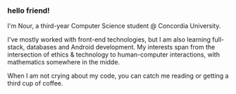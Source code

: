 ### hello friend!

I'm Nour, a third-year Computer Science student @ Concordia University.

I've mostly worked with front-end technologies, but I am also learning full-stack, databases and Android development. My interests span from the intersection of ethics & technology to human-computer interactions, with mathematics somewhere in the midde.

When I am not crying about my code, you can catch me reading or getting a third cup of coffee.


<!--
**sfnour/sfnour** is a ✨ _special_ ✨ repository because its `README.md` (this file) appears on your GitHub profile.

Here are some ideas to get you started:

- 🔭 I’m currently working on ...
- 🌱 I’m currently learning ...
- 👯 I’m looking to collaborate on ...
- 🤔 I’m looking for help with ...
- 💬 Ask me about ...
- 📫 How to reach me: ...
- 😄 Pronouns: ...
- ⚡ Fun fact: ...
-->

